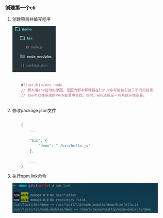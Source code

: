 ### 创建第一个cli

1. 创建项目并编写程序

	![](../img/cli/1.png)
	
	```javascript
	
		#!/usr/bin/env node
		// 脚本用env启动的原因，是因为脚本解释器在linux中可能被安装于不同的目录，
		// env可以在系统的PATH目录中查找。同时，env还规定一些系统环境变量。
		
	```

2. 修改package.json文件
	
	```javascript
		
		{
			...
			
			"bin": {
		   		"demo": "./bin/hello.js"
		  	},
		  	
			...
		}
	
	```
	
3. 执行npm link命令


 	![](../img/cli/2.png)

 